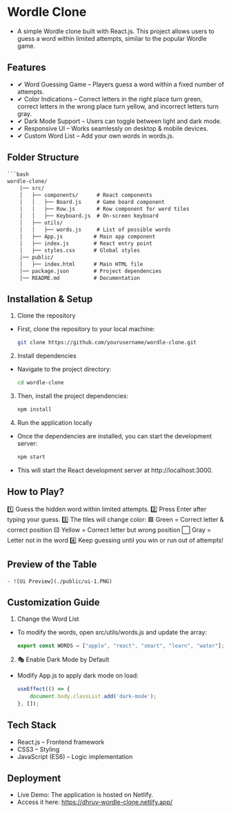 # Wordle Clone

- A simple Wordle clone built with React.js. This project allows users to guess a word within limited attempts, similar to the popular Wordle game.

## Features

- ✔ Word Guessing Game – Players guess a word within a fixed number of attempts.
- ✔ Color Indications – Correct letters in the right place turn green, correct letters in the wrong place turn yellow, and incorrect letters turn gray.
- ✔ Dark Mode Support – Users can toggle between light and dark mode.
- ✔ Responsive UI – Works seamlessly on desktop & mobile devices.
- ✔ Custom Word List – Add your own words in words.js.

## Folder Structure

    ```bash
    wordle-clone/
        │── src/
        │   ├── components/      # React components
        │   │   ├── Board.js     # Game board component
        │   │   ├── Row.js       # Row component for word tiles
        │   │   ├── Keyboard.js  # On-screen keyboard
        │   ├── utils/           
        │   │   ├── words.js     # List of possible words
        │   ├── App.js          # Main app component
        │   ├── index.js        # React entry point
        │   ├── styles.css      # Global styles
        │── public/
        │   ├── index.html      # Main HTML file
        │── package.json        # Project dependencies
        │── README.md           # Documentation

## Installation & Setup

1. Clone the repository
- First, clone the repository to your local machine:
    ```bash
    git clone https://github.com/yourusername/wordle-clone.git

2. Install dependencies
- Navigate to the project directory:
    ```bash
    cd wordle-clone

3. Then, install the project dependencies:
    ```bash
    npm install

4. Run the application locally
- Once the dependencies are installed, you can start the development server:
    ```bash
    npm start

- This will start the React development server at http://localhost:3000.


## How to Play?

1️⃣ Guess the hidden word within limited attempts.
2️⃣ Press Enter after typing your guess.
3️⃣ The tiles will change color:
    🟩 Green = Correct letter & correct position
    🟨 Yellow = Correct letter but wrong position
    ⬜ Gray = Letter not in the word
4️⃣ Keep guessing until you win or run out of attempts!

## Preview of the Table
    - ![Ui Preview](./public/ui-1.PNG)

## Customization Guide

1. Change the Word List

- To modify the words, open src/utils/words.js and update the array:

    ```js
    export const WORDS = ["apple", "react", "smart", "learn", "water"];

2. 🎭 Enable Dark Mode by Default

- Modify App.js to apply dark mode on load:

    ```js
    useEffect(() => {
        document.body.classList.add('dark-mode');
    }, []);

## Tech Stack

- React.js – Frontend framework
- CSS3 – Styling
- JavaScript (ES6) – Logic implementation

## Deployment

- Live Demo: The application is hosted on Netlify.
- Access it here: https://dhruv-wordle-clone.netlify.app/